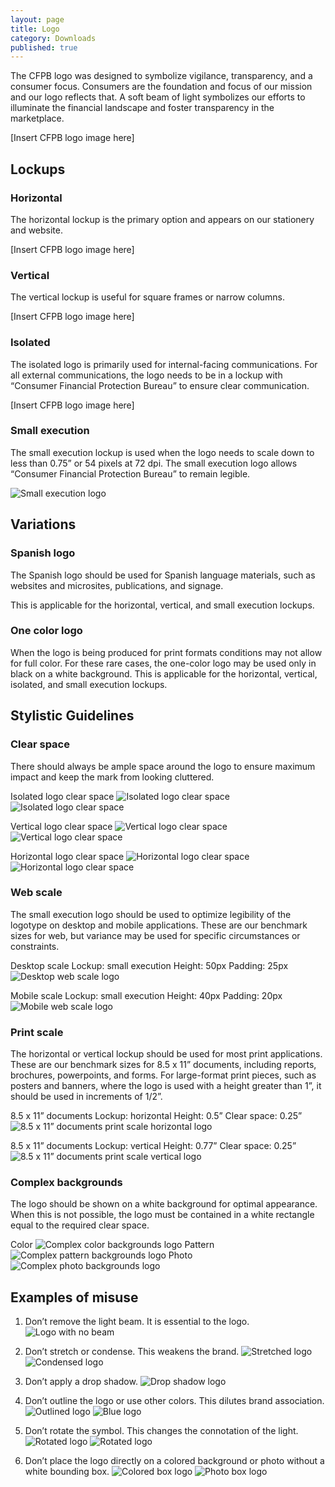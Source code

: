 ```yaml
---
layout: page
title: Logo
category: Downloads
published: true
---
```


The CFPB logo was
designed to symbolize
vigilance, transparency,
and a consumer focus.
Consumers are the foundation and
focus of our mission and our logo
reflects that. A soft beam of light
symbolizes our efforts to illuminate
the financial landscape and foster
transparency in the marketplace.

[Insert CFPB logo image here]

## Lockups

### Horizontal
The horizontal lockup is the primary
option and appears on our stationery
and website.

[Insert CFPB logo image here]

### Vertical
The vertical lockup is useful for square
frames or narrow columns.

[Insert CFPB logo image here]

### Isolated
The isolated logo is primarily used for
internal-facing communications. For
all external communications, the logo
needs to be in a lockup with “Consumer
Financial Protection Bureau” to ensure
clear communication.

[Insert CFPB logo image here]

### Small execution
The small execution lockup is used
when the logo needs to scale down to
less than 0.75” or 54 pixels at 72 dpi. The
small execution logo allows “Consumer
Financial Protection Bureau” to remain
legible.

![Small execution logo](/design-manual/assets/img/logo/Logo8.png "Small execution logo")

## Variations

### Spanish logo
The Spanish logo should be used for
Spanish language materials, such as
websites and microsites, publications,
and signage.  

This is applicable for the horizontal,
vertical, and small execution lockups.

### One color logo
When the logo is being produced for
print formats conditions may not allow
for full color. For these rare cases, the
one-color logo may be used only in
black on a white background.
This is applicable for the horizontal,
vertical, isolated, and small execution
lockups.

## Stylistic Guidelines
### Clear space
There should always be ample space
around the logo to ensure maximum
impact and keep the mark from
looking cluttered.

Isolated logo clear space
![Isolated logo clear space](/design-manual/assets/img/logo/Logo2.png "Isolated logo clear space")
![Isolated logo clear space](/design-manual/assets/img/logo/Logo3.png "Isolated logo clear space")

Vertical logo clear space
![Vertical logo clear space](/design-manual/assets/img/logo/Logo4.png "Vertical logo clear space")
![Vertical logo clear space](/design-manual/assets/img/logo/Logo5.png "Vertical logo clear space")

Horizontal logo clear space
![Horizontal logo clear space](/design-manual/assets/img/logo/Logo6.png "Horizontal logo clear space")
![Horizontal logo clear space](/design-manual/assets/img/logo/Logo7.png "Horizontal logo clear space")

### Web scale
The small execution logo should be used
to optimize legibility of the logotype
on desktop and mobile applications.
These are our benchmark sizes for web,
but variance may be used for specific
circumstances or constraints.

Desktop scale
Lockup: small execution
Height: 50px
Padding: 25px
![Desktop web scale logo](/design-manual/assets/img/logo/Logo9.png "Desktop web scale logo")

Mobile scale
Lockup: small execution
Height: 40px
Padding: 20px
![Mobile web scale logo](/design-manual/assets/img/logo/Logo10.png "Mobile web scale logo")

### Print scale
The horizontal or vertical lockup should
be used for most print applications.
These are our benchmark sizes for 8.5
x 11” documents, including reports,
brochures, powerpoints, and forms.
For large-format print pieces, such as
posters and banners, where the logo
is used with a height greater than 1”, it
should be used in increments of 1/2”.

8.5 x 11” documents
Lockup: horizontal
Height: 0.5”
Clear space: 0.25”
![8.5 x 11” documents print scale horizontal logo](/design-manual/assets/img/logo/Logo11.png "8.5 x 11” documents print scale horizontal logo")

8.5 x 11” documents
Lockup: vertical
Height: 0.77”
Clear space: 0.25”
![8.5 x 11” documents print scale vertical logo](/design-manual/assets/img/logo/Logo12.png "8.5 x 11” documents print scale vertical logo")

### Complex backgrounds
The logo should be shown on a white
background for optimal appearance.
When this is not possible, the logo must
be contained in a white rectangle equal
to the required clear space.

Color
![Complex color backgrounds logo](/design-manual/assets/img/logo/Logo13.png "Complex color backgrounds logo")
Pattern
![Complex pattern backgrounds logo](/design-manual/assets/img/logo/Logo14.png "Complex pattern backgrounds logo")
Photo
![Complex photo backgrounds logo](/design-manual/assets/img/logo/Logo15.png "Complex photo backgrounds logo")

## Examples of misuse
1. Don’t remove the light beam. It is essential to the logo.
![Logo with no beam](/design-manual/assets/img/logo/Logo23.png "Logo with no beam")

2. Don’t stretch or condense. This weakens the brand.
![Stretched logo](/design-manual/assets/img/logo/Logo16.png "Stretched logo")
![Condensed logo](/design-manual/assets/img/logo/Logo24.png "Condensed logo")

3. Don’t apply a drop shadow.
![Drop shadow logo](/design-manual/assets/img/logo/Logo17.png "Drop shadow logo")

4. Don’t outline the logo or use other colors. This dilutes brand association.
![Outlined logo](/design-manual/assets/img/logo/Logo25.png "Outlined logo")
![Blue logo](/design-manual/assets/img/logo/Logo18.png "Blue logo")

5. Don’t rotate the symbol. This changes the connotation of the light.
![Rotated logo](/design-manual/assets/img/logo/Logo21.png "Rotated logo")
![Rotated logo](/design-manual/assets/img/logo/Logo22.png "Rotated logo")

6. Don’t place the logo directly on a colored background or photo without a white bounding box.
![Colored box logo](/design-manual/assets/img/logo/Logo20.png "Colored box logo")
![Photo box logo](/design-manual/assets/img/logo/Logo19.png "Photo box logo")